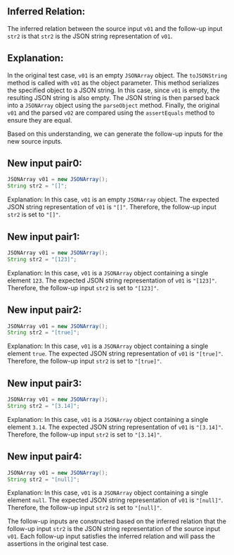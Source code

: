 ## Inferred Relation:
The inferred relation between the source input `v01` and the follow-up input `str2` is that `str2` is the JSON string representation of `v01`.

## Explanation:
In the original test case, `v01` is an empty `JSONArray` object. The `toJSONString` method is called with `v01` as the object parameter. This method serializes the specified object to a JSON string. In this case, since `v01` is empty, the resulting JSON string is also empty. The JSON string is then parsed back into a `JSONArray` object using the `parseObject` method. Finally, the original `v01` and the parsed `v02` are compared using the `assertEquals` method to ensure they are equal.

Based on this understanding, we can generate the follow-up inputs for the new source inputs.

## New input pair0:
```java
JSONArray v01 = new JSONArray();
String str2 = "[]";
```
Explanation: 
In this case, `v01` is an empty `JSONArray` object. The expected JSON string representation of `v01` is `"[]"`. Therefore, the follow-up input `str2` is set to `"[]"`.

## New input pair1:
```java
JSONArray v01 = new JSONArray();
String str2 = "[123]";
```
Explanation: 
In this case, `v01` is a `JSONArray` object containing a single element `123`. The expected JSON string representation of `v01` is `"[123]"`. Therefore, the follow-up input `str2` is set to `"[123]"`.

## New input pair2:
```java
JSONArray v01 = new JSONArray();
String str2 = "[true]";
```
Explanation: 
In this case, `v01` is a `JSONArray` object containing a single element `true`. The expected JSON string representation of `v01` is `"[true]"`. Therefore, the follow-up input `str2` is set to `"[true]"`.

## New input pair3:
```java
JSONArray v01 = new JSONArray();
String str2 = "[3.14]";
```
Explanation: 
In this case, `v01` is a `JSONArray` object containing a single element `3.14`. The expected JSON string representation of `v01` is `"[3.14]"`. Therefore, the follow-up input `str2` is set to `"[3.14]"`.

## New input pair4:
```java
JSONArray v01 = new JSONArray();
String str2 = "[null]";
```
Explanation: 
In this case, `v01` is a `JSONArray` object containing a single element `null`. The expected JSON string representation of `v01` is `"[null]"`. Therefore, the follow-up input `str2` is set to `"[null]"`.

The follow-up inputs are constructed based on the inferred relation that the follow-up input `str2` is the JSON string representation of the source input `v01`. Each follow-up input satisfies the inferred relation and will pass the assertions in the original test case.